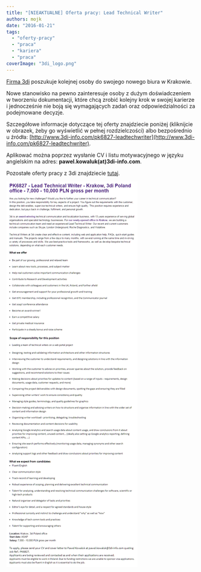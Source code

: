 ```yaml
---
title: "[NIEAKTUALNE] Oferta pracy: Lead Technical Writer"
authors: mojk
date: "2016-01-21"
tags:
  - "oferty-pracy"
  - "praca"
  - "kariera"
  - "praca"
coverImage: "3di_logo.png"
---
```


[Firma 3di](http://www.3di-info.com/) poszukuje kolejnej osoby do swojego nowego
biura w Krakowie.

<!--truncate-->

Nowe stanowisko na pewno zainteresuje osoby z dużym doświadczeniem w tworzeniu
dokumentacji, które chcą zrobić kolejny krok w swojej karierze i jednocześnie
nie boją się wymagających zadań oraz odpowiedzialności za podejmowane decyzje.

Szczegółowe informacje dotyczące tej oferty znajdziecie poniżej (kliknijcie w
obrazek, żeby go wyświetlić w pełnej rozdzielczości) albo bezpośrednio u źródła:
[http://www.3di-info.com/pk6827-leadtechwriter](http://www.3di-info.com/pk6827-leadtechwriter).

Aplikować można poprzez wysłanie CV i listu motywacyjnego w języku angielskim na
adres: **pawel.kowaluk(at)3di-info.com**.

Pozostałe oferty pracy z 3di znajdziecie
[tutaj](http://techwriter.pl/oferty-pracy-technical-writer-senior-technical-writer-project-manager/).

[![leadtechwriter_3di](images/leadtechwriter_3di.png)](http://techwriter.pl/wp-content/uploads/2016/01/leadtechwriter_3di.png)
